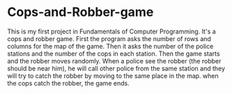 # Cops-and-Robber-game
This is my first project in Fundamentals of Computer Programming. It's a cops and robber game. 
First the program asks the number of rows and columns for the map of the game. Then it asks the number of the police stations and the number of the cops in each station.
Then the game starts and the robber moves randomly.
When a police see the robber (the robber should be near him), he will call other police from the same station and they will try to catch the robber by moving to the same place in the map.
when the cops catch the robber, the game ends.

